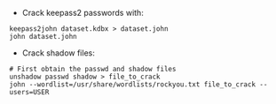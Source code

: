 - Crack keepass2 passwords with:

```shell
keepass2john dataset.kdbx > dataset.john
john dataset.john
```

- Crack shadow files:

```shell
# First obtain the passwd and shadow files
unshadow passwd shadow > file_to_crack
john --wordlist=/usr/share/wordlists/rockyou.txt file_to_crack --users=USER
```
